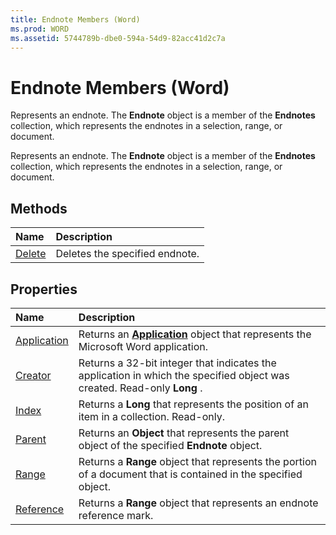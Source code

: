 ```yaml
---
title: Endnote Members (Word)
ms.prod: WORD
ms.assetid: 5744789b-dbe0-594a-54d9-82acc41d2c7a
---
```



# Endnote Members (Word)
Represents an endnote. The  **Endnote** object is a member of the **Endnotes** collection, which represents the endnotes in a selection, range, or document.

Represents an endnote. The  **Endnote** object is a member of the **Endnotes** collection, which represents the endnotes in a selection, range, or document.


## Methods



|**Name**|**Description**|
|:-----|:-----|
|[Delete](endnote-delete-method-word.md)|Deletes the specified endnote.|

## Properties



|**Name**|**Description**|
|:-----|:-----|
|[Application](endnote-application-property-word.md)|Returns an  **[Application](application-object-word.md)** object that represents the Microsoft Word application.|
|[Creator](endnote-creator-property-word.md)|Returns a 32-bit integer that indicates the application in which the specified object was created. Read-only  **Long** .|
|[Index](endnote-index-property-word.md)|Returns a  **Long** that represents the position of an item in a collection. Read-only.|
|[Parent](endnote-parent-property-word.md)|Returns an  **Object** that represents the parent object of the specified **Endnote** object.|
|[Range](endnote-range-property-word.md)|Returns a  **Range** object that represents the portion of a document that is contained in the specified object.|
|[Reference](endnote-reference-property-word.md)|Returns a  **Range** object that represents an endnote reference mark.|

